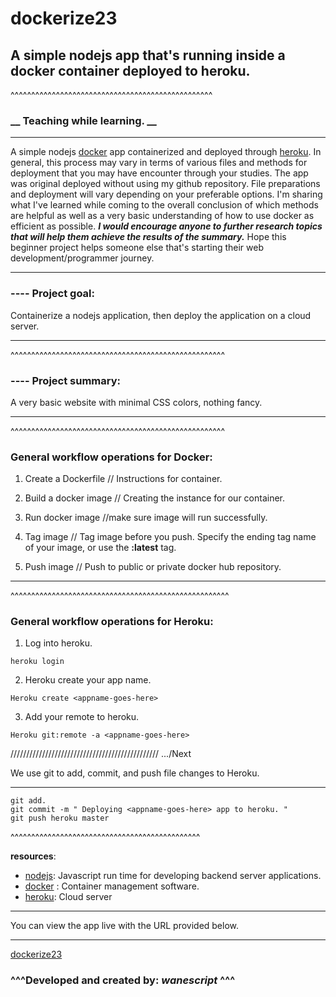 # dockerize23


## __A simple nodejs app that's running inside a docker container deployed to heroku.__

^^^^^^^^^^^^^^^^^^^^^^^^^^^^^^^^^^^^^^^^^^^^^^^^^
### **__ Teaching while learning. __**
 
----

 A simple nodejs [docker](https://hub.docker.com/) app containerized and deployed through [heroku](https://devcenter.heroku.com/articles/getting-started-with-nodejs#set-up). In general, this process may vary in terms of various files and methods for deployment that you may have encounter through your studies. The app was original deployed without using my github repository. File preparations and deployment will vary depending on your preferable options. I'm sharing what I've learned while coming to the overall conclusion of which methods are helpful as well as a very basic understanding of how to use docker as efficient as possible. ***I would encourage anyone to further research topics that will help them achieve the results of the summary.*** Hope this beginner project helps someone else that's starting their web development/programmer journey.

 ---

 ### **---- Project goal:** 
 Containerize a nodejs application, then deploy the application on a cloud server.

 ---

^^^^^^^^^^^^^^^^^^^^^^^^^^^^^^^^^^^^^^^^^^^^^^^^^^^^

 ### **---- Project summary:** 
 A very basic website with minimal CSS colors, nothing fancy.

 ---

^^^^^^^^^^^^^^^^^^^^^^^^^^^^^^^^^^^^^^^^^^^^^^^^^^^^
 ### **General workflow operations for Docker:**
1) Create a Dockerfile  // Instructions for container.

2) Build a docker image // Creating the instance for our container.

3) Run docker image  //make sure image will run successfully.

4) Tag image // Tag image before you push. Specify the ending tag name of your image, or use the **:latest** tag.

5) Push image // Push to public or private docker hub repository.

 ___
^^^^^^^^^^^^^^^^^^^^^^^^^^^^^^^^^^^^^^^^^^^^^^^^^^^^^
 ### **General workflow operations for Heroku:**
1) Log into heroku.

```
heroku login

```

2) Heroku create your app name.

```
Heroku create <appname-goes-here>

```


3) Add your remote to heroku.

```
Heroku git:remote -a <appname-goes-here>

```

///////////////////////////////////////////////
.../Next 

We use git to add, commit, and push file changes to Heroku.
 ___

```
git add.
git commit -m " Deploying <appname-goes-here> app to heroku. "
git push heroku master
```


^^^^^^^^^^^^^^^^^^^^^^^^^^^^^^^^^^^^^^^^^^^^^^

**resources**:

- [nodejs](https://nodejs.org/en/): Javascript run time for developing backend server applications.
- [docker](https://hub.docker.com/) : Container management software.
- [heroku](https://devcenter.heroku.com/articles/getting-started-with-nodejs#set-up): Cloud server

---

You can view the app live with the URL provided below.

---

[dockerize23](https://dockerize23.herokuapp.com/)

 ### ^^^Developed and created by: ___wanescript___ ^^^